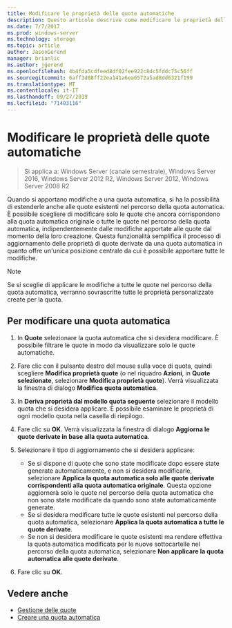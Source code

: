 ```yaml
---
title: Modificare le proprietà delle quote automatiche
description: Questo articolo descrive come modificare le proprietà delle quote automatiche
ms.date: 7/7/2017
ms.prod: windows-server
ms.technology: storage
ms.topic: article
author: JasonGerend
manager: brianlic
ms.author: jgerend
ms.openlocfilehash: 4b4fda5cdfeed8df02fee922c8dc5fddc75c56ff
ms.sourcegitcommit: 6aff3d88ff22ea141a6ea6572a5ad8dd6321f199
ms.translationtype: MT
ms.contentlocale: it-IT
ms.lasthandoff: 09/27/2019
ms.locfileid: "71403116"
---
```

# <a name="edit-auto-apply-quota-properties"></a>Modificare le proprietà delle quote automatiche

> Si applica a: Windows Server (canale semestrale), Windows Server 2016, Windows Server 2012 R2, Windows Server 2012, Windows Server 2008 R2

Quando si apportano modifiche a una quota automatica, si ha la possibilità di estenderle anche alle quote esistenti nel percorso della quota automatica. È possibile scegliere di modificare solo le quote che ancora corrispondono alla quota automatica originale o tutte le quote nel percorso della quota automatica, indipendentemente dalle modifiche apportate alle quote dal momento della loro creazione. Questa funzionalità semplifica il processo di aggiornamento delle proprietà di quote derivate da una quota automatica in quanto offre un'unica posizione centrale da cui è possibile apportare tutte le modifiche.

> [!Note]
> Se si sceglie di applicare le modifiche a tutte le quote nel percorso della quota automatica, verranno sovrascritte tutte le proprietà personalizzate create per la quota.

## <a name="to-edit-an-auto-apply-quota"></a>Per modificare una quota automatica

1.  In **Quote** selezionare la quota automatica che si desidera modificare. È possibile filtrare le quote in modo da visualizzare solo le quote automatiche.

2.  Fare clic con il pulsante destro del mouse sulla voce di quota, quindi scegliere **Modifica proprietà quote** (o nel riquadro **Azioni**, in **Quote selezionate**, selezionare **Modifica proprietà quote**). Verrà visualizzata la finestra di dialogo **Modifica quota automatica**.

3.  In **Deriva proprietà dal modello quota seguente** selezionare il modello quota che si desidera applicare. È possibile esaminare le proprietà di ogni modello quota nella casella di riepilogo.

4.  Fare clic su **OK**. Verrà visualizzata la finestra di dialogo **Aggiorna le quote derivate in base alla quota automatica**.

5.  Selezionare il tipo di aggiornamento che si desidera applicare:

    -   Se si dispone di quote che sono state modificate dopo essere state generate automaticamente, e non si desidera modificarle, selezionare **Applica la quota automatica solo alle quote derivate corrispondenti alla quota automatica originale**. Questa opzione aggiornerà solo le quote nel percorso della quota automatica che non sono state modificate da quando sono state automaticamente generate.
    -   Se si desidera modificare tutte le quote esistenti nel percorso della quota automatica, selezionare **Applica la quota automatica a tutte le quote derivate**.
    -   Se non si desidera modificare le quote esistenti ma rendere effettiva la quota automatica modificata per le nuove sottocartelle nel percorso della quota automatica, selezionare **Non applicare la quota automatica alle quote derivate**.

6.  Fare clic su **OK**.

## <a name="see-also"></a>Vedere anche

-   [Gestione delle quote](quota-management.md)
-   [Creare una quota automatica](create-auto-apply-quota.md)


